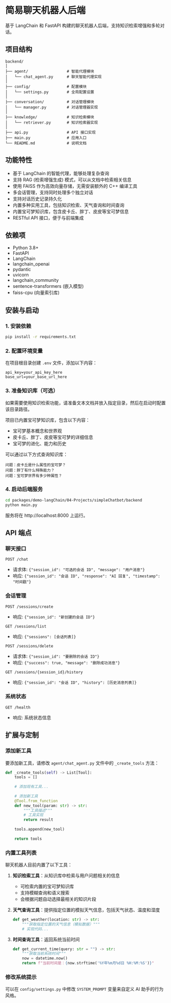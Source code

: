 # 简易聊天机器人后端

基于 LangChain 和 FastAPI 构建的聊天机器人后端，支持知识检索增强和多轮对话。

## 项目结构

```
backend/
│
├── agent/                 # 智能代理模块
│   └── chat_agent.py      # 聊天智能代理实现
│
├── config/                # 配置模块
│   └── settings.py        # 全局配置设置
│
├── conversation/          # 对话管理模块
│   └── manager.py         # 对话管理器实现
│
├── knowledge/             # 知识检索模块
│   └── retriever.py       # 知识检索器实现
│
├── api.py                 # API 接口实现
├── main.py                # 应用入口
└── README.md              # 说明文档
```

## 功能特性

- 基于 LangChain 的智能代理，能够处理复杂查询
- 支持 RAG (检索增强生成) 模式，可以从文档中检索相关信息
- 使用 FAISS 作为高效向量存储，无需安装额外的 C++ 编译工具
- 多会话管理，支持同时处理多个独立对话
- 支持对话历史记录持久化
- 内置多种实用工具，包括知识检索、天气查询和时间查询
- 内置宝可梦知识库，包含皮卡丘、胖丁、皮皮等宝可梦信息
- RESTful API 接口，便于与前端集成

## 依赖项

- Python 3.8+
- FastAPI
- LangChain
- langchain_openai
- pydantic
- uvicorn
- langchain_community
- sentence-transformers (嵌入模型)
- faiss-cpu (向量索引库)

## 安装与启动

### 1. 安装依赖

```bash
pip install -r requirements.txt
```

### 2. 配置环境变量

在项目根目录创建 `.env` 文件，添加以下内容：

```
api_key=your_api_key_here
base_url=your_base_url_here
```

### 3. 准备知识库（可选）

如果需要使用知识检索功能，请准备文本文档并放入指定目录，然后在启动时配置该目录路径。

项目已内置宝可梦知识库，包含以下内容：
- 宝可梦基本概念和世界观
- 皮卡丘、胖丁、皮皮等宝可梦的详细信息
- 宝可梦的进化、能力和历史

可以通过以下方式查询知识库：
```
问题：皮卡丘是什么属性的宝可梦？
问题：胖丁有什么特殊能力？
问题：宝可梦世界有多少种属性？
```

### 4. 启动后端服务

```bash
cd packages/demo-langChain/04-Projects/simpleChatbot/backend
python main.py
```

服务将在 http://localhost:8000 上运行。

## API 端点

### 聊天接口

`POST /chat`
- 请求体: `{"session_id": "可选的会话 ID", "message": "用户消息"}`
- 响应: `{"session_id": "会话 ID", "response": "AI 回复", "timestamp": "时间戳"}`

### 会话管理

`POST /sessions/create`
- 响应: `{"session_id": "新创建的会话 ID"}`

`GET /sessions/list`
- 响应: `{"sessions": [会话列表]}`

`POST /sessions/delete`
- 请求体: `{"session_id": "要删除的会话 ID"}`
- 响应: `{"success": true, "message": "删除成功消息"}`

`GET /sessions/{session_id}/history`
- 响应: `{"session_id": "会话 ID", "history": [历史消息列表]}`

### 系统状态

`GET /health`
- 响应: 系统状态信息

## 扩展与定制

### 添加新工具

要添加新工具，请修改 `agent/chat_agent.py` 文件中的 `_create_tools` 方法：

```python
def _create_tools(self) -> List[Tool]:
    tools = []
    
    # 添加现有工具...
    
    # 添加新工具
    @Tool.from_function
    def new_tool(param: str) -> str:
        """工具描述"""
        # 工具实现
        return result
        
    tools.append(new_tool)
    
    return tools
```

### 内置工具列表

聊天机器人目前内置了以下工具：

1. **知识检索工具**：从知识库中检索与用户问题相关的信息
   - 可检索内置的宝可梦知识库
   - 支持模糊查询和语义搜索
   - 会根据问题自动选择最相关的知识片段
   
2. **天气查询工具**：提供指定位置的模拟天气信息，包括天气状态、温度和湿度
   ```python
   def get_weather(location: str) -> str:
       """获取指定位置的天气信息（模拟数据）"""
       # 实现代码...
   ```

3. **时间查询工具**：返回系统当前时间
   ```python
   def get_current_time(query: str = "") -> str:
       """获取当前系统时间"""
       now = datetime.now()
       return f"当前时间是：{now.strftime('%Y年%m月%d日 %H:%M:%S')}"
   ```

### 修改系统提示

可以在 `config/settings.py` 中修改 `SYSTEM_PROMPT` 变量来自定义 AI 助手的行为风格。 